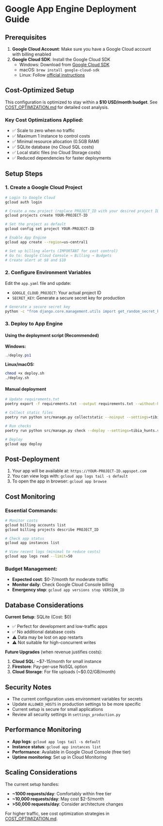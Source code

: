 # Google App Engine Deployment Guide

## Prerequisites

1. **Google Cloud Account**: Make sure you have a Google Cloud account with billing enabled
2. **Google Cloud SDK**: Install the Google Cloud SDK
   - Windows: Download from [Google Cloud SDK](https://cloud.google.com/sdk/docs/install)
   - macOS: `brew install google-cloud-sdk`
   - Linux: Follow [official instructions](https://cloud.google.com/sdk/docs/install)

## Cost-Optimized Setup

This configuration is optimized to stay within a **$10 USD/month budget**. See [COST_OPTIMIZATION.md](COST_OPTIMIZATION.md) for detailed cost analysis.

### Key Cost Optimizations Applied:
- ✅ Scale to zero when no traffic
- ✅ Maximum 1 instance to control costs
- ✅ Minimal resource allocation (0.5GB RAM)
- ✅ SQLite database (no Cloud SQL costs)
- ✅ Local static files (no Cloud Storage costs)
- ✅ Reduced dependencies for faster deployments

## Setup Steps

### 1. Create a Google Cloud Project

```bash
# Login to Google Cloud
gcloud auth login

# Create a new project (replace PROJECT_ID with your desired project ID)
gcloud projects create YOUR-PROJECT-ID

# Set the project as default
gcloud config set project YOUR-PROJECT-ID

# Enable App Engine
gcloud app create --region=us-central1

# Set up billing alerts (IMPORTANT for cost control)
# Go to: Google Cloud Console → Billing → Budgets
# Create alert at $8 and $10
```

### 2. Configure Environment Variables

Edit the `app.yaml` file and update:
- `GOOGLE_CLOUD_PROJECT`: Your actual project ID
- `SECRET_KEY`: Generate a secure secret key for production

```bash
# Generate a secure secret key
python -c "from django.core.management.utils import get_random_secret_key; print(get_random_secret_key())"
```

### 3. Deploy to App Engine

#### Using the deployment script (Recommended)

**Windows:**
```powershell
./deploy.ps1
```

**Linux/macOS:**
```bash
chmod +x deploy.sh
./deploy.sh
```

#### Manual deployment

```bash
# Update requirements.txt
poetry export -f requirements.txt --output requirements.txt --without-hashes

# Collect static files
poetry run python src/manage.py collectstatic --noinput --settings=tibia_hunts.settings_production

# Run checks
poetry run python src/manage.py check --deploy --settings=tibia_hunts.settings_production

# Deploy
gcloud app deploy
```

## Post-Deployment

1. Your app will be available at: `https://YOUR-PROJECT-ID.appspot.com`
2. You can view logs with: `gcloud app logs tail -s default`
3. To open the app in browser: `gcloud app browse`

## Cost Monitoring

### Essential Commands:
```bash
# Monitor costs
gcloud billing accounts list
gcloud billing projects describe PROJECT_ID

# Check app status
gcloud app instances list

# View recent logs (minimal to reduce costs)
gcloud app logs read --limit=50
```

### Budget Management:
- **Expected cost**: $0-7/month for moderate traffic
- **Monitor daily**: Check Google Cloud Console billing
- **Emergency stop**: `gcloud app versions stop VERSION_ID`

## Database Considerations

**Current Setup**: SQLite (Cost: $0)
- ✅ Perfect for development and low-traffic apps
- ✅ No additional database costs
- ⚠️ Data may be lost on app restarts
- ⚠️ Not suitable for high-concurrent writes

**Future Upgrades** (when revenue justifies costs):
1. **Cloud SQL**: ~$7-15/month for small instance
2. **Firestore**: Pay-per-use NoSQL option
3. **Cloud Storage**: For file uploads (~$0.02/GB/month)

## Security Notes

- The current configuration uses environment variables for secrets
- Update `ALLOWED_HOSTS` in production settings to be more specific
- Current setup is secure for small applications
- Review all security settings in `settings_production.py`

## Performance Monitoring

- **App logs**: `gcloud app logs tail -s default`
- **Instance status**: `gcloud app instances list`
- **Performance**: Available in Google Cloud Console (free tier)
- **Uptime monitoring**: Set up in Cloud Monitoring

## Scaling Considerations

The current setup handles:
- **~1000 requests/day**: Comfortably within free tier
- **~10,000 requests/day**: May cost $2-5/month
- **>50,000 requests/day**: Consider architecture changes

For higher traffic, see cost optimization strategies in [COST_OPTIMIZATION.md](COST_OPTIMIZATION.md).
